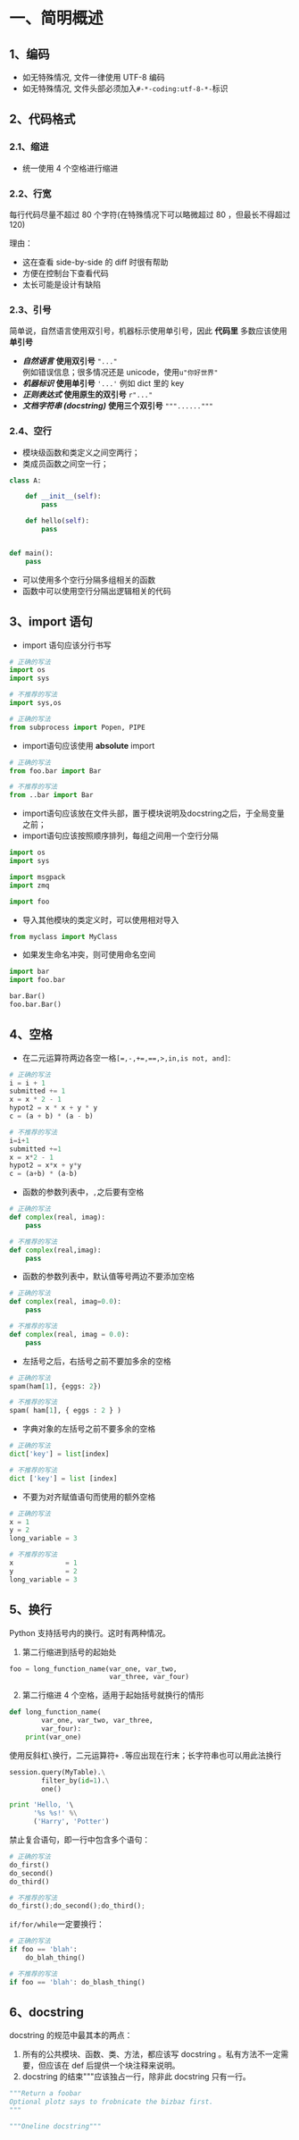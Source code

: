 # 一、简明概述

## 1、编码

* 如无特殊情况, 文件一律使用 UTF-8 编码
* 如无特殊情况, 文件头部必须加入`#-*-coding:utf-8-*-`标识

## 2、代码格式

### 2.1、缩进

* 统一使用 4 个空格进行缩进

### 2.2、行宽

每行代码尽量不超过 80 个字符(在特殊情况下可以略微超过 80 ，但最长不得超过 120)

理由：

* 这在查看 side-by-side 的 diff 时很有帮助
* 方便在控制台下查看代码
* 太长可能是设计有缺陷

### 2.3、引号

简单说，自然语言使用双引号，机器标示使用单引号，因此 __代码里__ 多数应该使用 __单引号__

 * ***自然语言*** **使用双引号** `"..."`  
   例如错误信息；很多情况还是 unicode，使用`u"你好世界"`
 * ***机器标识*** **使用单引号** `'...'`
   例如 dict 里的 key
 * ***正则表达式*** **使用原生的双引号** `r"..."`
 * ***文档字符串 (docstring)*** **使用三个双引号** `"""......"""`

### 2.4、空行

* 模块级函数和类定义之间空两行；
* 类成员函数之间空一行；

```python
class A:

    def __init__(self):
        pass

    def hello(self):
        pass


def main():
    pass   
```

* 可以使用多个空行分隔多组相关的函数
* 函数中可以使用空行分隔出逻辑相关的代码


## 3、import 语句

* import 语句应该分行书写

```python
# 正确的写法
import os
import sys

# 不推荐的写法
import sys,os

# 正确的写法
from subprocess import Popen, PIPE
```
* import语句应该使用 __absolute__ import

```python
# 正确的写法
from foo.bar import Bar

# 不推荐的写法
from ..bar import Bar
```

* import语句应该放在文件头部，置于模块说明及docstring之后，于全局变量之前；
* import语句应该按照顺序排列，每组之间用一个空行分隔

```python
import os
import sys

import msgpack
import zmq

import foo
```

* 导入其他模块的类定义时，可以使用相对导入

```python
from myclass import MyClass
```

* 如果发生命名冲突，则可使用命名空间

```python
import bar
import foo.bar

bar.Bar()
foo.bar.Bar()
```

## 4、空格

* 在二元运算符两边各空一格`[=,-,+=,==,>,in,is not, and]`:

```python
# 正确的写法
i = i + 1
submitted += 1
x = x * 2 - 1
hypot2 = x * x + y * y
c = (a + b) * (a - b)

# 不推荐的写法
i=i+1
submitted +=1
x = x*2 - 1
hypot2 = x*x + y*y
c = (a+b) * (a-b)
```

* 函数的参数列表中，`,`之后要有空格

```python
# 正确的写法
def complex(real, imag):
    pass

# 不推荐的写法
def complex(real,imag):
    pass
```

* 函数的参数列表中，默认值等号两边不要添加空格

```python
# 正确的写法
def complex(real, imag=0.0):
    pass

# 不推荐的写法
def complex(real, imag = 0.0):
    pass
```

* 左括号之后，右括号之前不要加多余的空格

```python
# 正确的写法
spam(ham[1], {eggs: 2})

# 不推荐的写法
spam( ham[1], { eggs : 2 } )
```

* 字典对象的左括号之前不要多余的空格

```python
# 正确的写法
dict['key'] = list[index]

# 不推荐的写法
dict ['key'] = list [index]
```

* 不要为对齐赋值语句而使用的额外空格

```python
# 正确的写法
x = 1
y = 2
long_variable = 3

# 不推荐的写法
x             = 1
y             = 2
long_variable = 3
```

## 5、换行

Python 支持括号内的换行。这时有两种情况。

1) 第二行缩进到括号的起始处

```python
foo = long_function_name(var_one, var_two,
                         var_three, var_four)
```

2) 第二行缩进 4 个空格，适用于起始括号就换行的情形

```python
def long_function_name(
        var_one, var_two, var_three,
        var_four):
    print(var_one)
```

使用反斜杠`\`换行，二元运算符`+` `.`等应出现在行末；长字符串也可以用此法换行

```python
session.query(MyTable).\
        filter_by(id=1).\
        one()

print 'Hello, '\
      '%s %s!' %\
      ('Harry', 'Potter')
```

禁止复合语句，即一行中包含多个语句：

```python
# 正确的写法
do_first()
do_second()
do_third()

# 不推荐的写法
do_first();do_second();do_third();
```

`if/for/while`一定要换行：

```python
# 正确的写法
if foo == 'blah':
    do_blah_thing()

# 不推荐的写法
if foo == 'blah': do_blash_thing()
```

## 6、docstring
docstring 的规范中最其本的两点：

1. 所有的公共模块、函数、类、方法，都应该写 docstring 。私有方法不一定需要，但应该在 def 后提供一个块注释来说明。
2. docstring 的结束"""应该独占一行，除非此 docstring 只有一行。

```python
"""Return a foobar
Optional plotz says to frobnicate the bizbaz first.
"""

"""Oneline docstring"""
```
